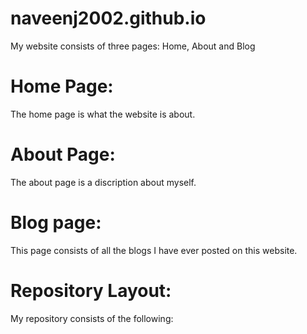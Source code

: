 # naveenj2002.github.io
My website consists of three pages: Home, About and Blog
# Home Page:
The home page is what the website is about.
# About Page:
The about page is a discription about myself.
# Blog page:
This page consists of all the blogs I have ever posted on this website.
# Repository Layout:
My repository consists of the following:
